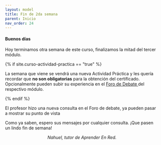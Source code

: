 ```yaml
---
layout: model
title: Fin de 2da semana
parent: Inicio
nav_order: 24
---
```


<h4>Buenos días</h4>
<p>Hoy terminamos otra semana de este curso, finalizamos la mitad del tercer módulo.</p>
{% if site.curso-actividad-practica == "true" %}
<p>La semana que viene se vendrá una nueva Actividad Práctica y les quería recordar que <b>no son obligatorias</b>&nbsp;para la obtención del certificado. Opcionalmente pueden subir su experiencia en el <a href="" target="_blank" rel="noreferrer noopener">Foro de Debate </a>del respectivo módulo.</p>
{% endif %}
<p>El profesor <b></b> hizo una nueva consulta en el Foro de debate, ya pueden pasar a mostrar su punto de vista</p>
<p>Como ya saben, espero sus mensajes por cualquier consulta. ¡Que pasen un lindo fin de semana!</p>
<p style="text-align:center;"><i>Nahuel, tutor de Aprender En Red.</i></p>
